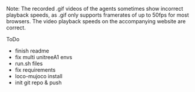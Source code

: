 Note: The recorded .gif videos of the agents sometimes show incorrect playback speeds, as .gif only supports framerates of up to 50fps for most browsers. The video playback speeds on the accompanying website are correct.

ToDo
- finish readme
- fix multi unitreeA1 envs
- run.sh files
- fix requirements
- loco-mujoco install
- init git repo & push